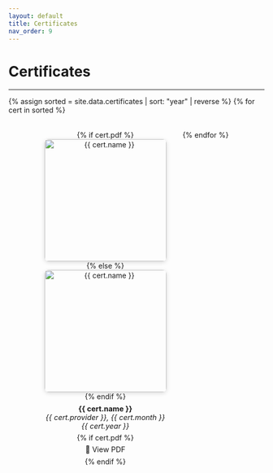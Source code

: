 ```yaml
---
layout: default
title: Certificates
nav_order: 9
---
```


# Certificates

---

<div class="cert-grid">
{% assign sorted = site.data.certificates | sort: "year" | reverse %}
{% for cert in sorted %}
  <div class="cert-card">
    {% if cert.pdf %}
      <a href="{{ cert.pdf }}" target="_blank" rel="noopener">
        <img src="{{ cert.image }}" alt="{{ cert.name }}" width="240">
      </a>
    {% else %}
      <img src="{{ cert.image }}" alt="{{ cert.name }}" width="240">
    {% endif %}
    <p><strong>{{ cert.name }}</strong><br>
    <em>{{ cert.provider }}, {{ cert.month }} {{ cert.year }}</em></p>
    {% if cert.pdf %}
      <p><a href="{{ cert.pdf }}" target="_blank" rel="noopener">📄 View PDF</a></p>
    {% endif %}
  </div>
{% endfor %}
</div>

<style>
.cert-grid {
  display: flex;
  flex-wrap: wrap;
  justify-content: center;     /* ✅ center the rows */
  gap: 2rem;
  max-width: 900px;            /* ✅ about 3 cards per line on desktop */
  margin: 0 auto;
}

.cert-card {
  flex: 0 1 calc(33.333% - 2rem);  /* ✅ 3 per row on PC */
  box-sizing: border-box;
  text-align: center;
}

.cert-card img {
  border-radius: 8px;
  box-shadow: 0 2px 8px rgba(0,0,0,0.15);
  transition: transform 0.2s ease;
  max-width: 100%;
  height: auto;
}

.cert-card img:hover {
  transform: scale(1.03);
}

.cert-card a {
  text-decoration: none;
  color: inherit;
}

.cert-card p {
  margin: .4rem 0;
  font-size: .9rem;
}

/* ✅ Responsive layout for tablets/phones */
@media (max-width: 900px) {
  .cert-card {
    flex: 0 1 calc(50% - 1.5rem);  /* 2 per row */
  }
}

@media (max-width: 600px) {
  .cert-grid {
    flex-direction: column;
    align-items: center;          /* ✅ center single-column layout */
  }
  .cert-card {
    flex: 0 1 90%;
    max-width: 300px;
  }
}
</style>
